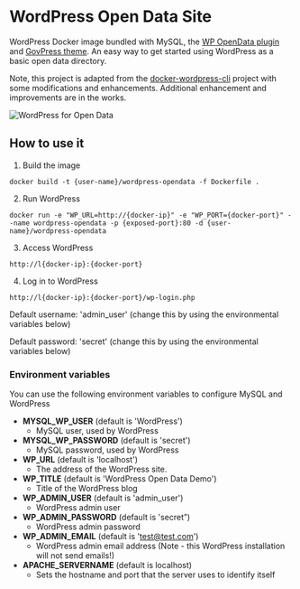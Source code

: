 # WordPress Open Data Site
WordPress Docker image bundled with MySQL, the [WP OpenData plugin](https://wordpress.org/plugins/wp-opendata/) and [GovPress theme](http://www.govpress.co/). An easy way to get started using WordPress as a basic open data directory.

Note, this project is adapted from the [docker-wordpress-cli](https://github.com/KaiHofstetter/docker-wordpress-cli) project with some modifications and enhancements. Additional enhancement and improvements are in the works.

![WordPress for Open Data](https://raw.githubusercontent.commheadd/wp-opendata/blob/master/wp-opendata.gif "WordPress for Open Data")

## How to use it

1. Build the image

```
docker build -t {user-name}/wordpress-opendata -f Dockerfile .
```

2. Run WordPress

```
docker run -e "WP_URL=http://{docker-ip}" -e "WP_PORT={docker-port}" --name wordpress-opendata -p {exposed-port}:80 -d {user-name}/wordpress-opendata 
```

3. Access WordPress

```
http://l{docker-ip}:{docker-port}
```

4. Log in to WordPress

```
http://l{docker-ip}:{docker-port}/wp-login.php
```

Default username: 'admin_user' (change this by using the environmental variables below)

Default password: 'secret' (change this by using the environmental variables below)

###  Environment variables
You can use the following environment variables to configure MySQL and WordPress

* **MYSQL_WP_USER** (default is 'WordPress')
  * MySQL user, used by WordPress
* **MYSQL_WP_PASSWORD** (default is 'secret')
  * MySQL password, used by WordPress
* **WP_URL** (default is 'localhost')
  * The address of the WordPress site.
* **WP_TITLE** (default is 'WordPress Open Data Demo')
  * Title of the WordPress blog
* **WP_ADMIN_USER** (default is 'admin_user')
  * WordPress admin user
* **WP_ADMIN_PASSWORD** (default is 'secret”)
  * WordPress admin password
* **WP_ADMIN_EMAIL** (default is 'test@test.com')
  * WordPress admin email address (Note - this WordPress installation will not send emails!)
* **APACHE_SERVERNAME** (default is localhost)
  * Sets the hostname and port that the server uses to identify itself
